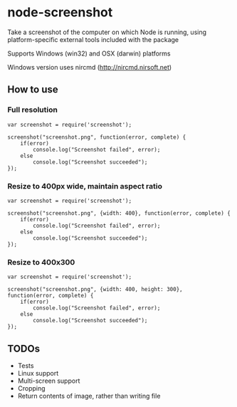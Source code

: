 # node-screenshot #
Take a screenshot of the computer on which Node is running, using platform-specific external tools included with the package

Supports Windows (win32) and OSX (darwin) platforms

Windows version uses nircmd (http://nircmd.nirsoft.net)

## How to use ##

### Full resolution ###
	var screenshot = require('screenshot');
	
    screenshot("screenshot.png", function(error, complete) {
        if(error)
            console.log("Screenshot failed", error);
        else
            console.log("Screenshot succeeded");
    });
    
### Resize to 400px wide, maintain aspect ratio ###

    var screenshot = require('screenshot');

    screenshot("screenshot.png", {width: 400}, function(error, complete) {
        if(error)
            console.log("Screenshot failed", error);
        else
            console.log("Screenshot succeeded");
    });
    
### Resize to 400x300 ###

    var screenshot = require('screenshot');

    screenshot("screenshot.png", {width: 400, height: 300}, function(error, complete) {
        if(error)
            console.log("Screenshot failed", error);
        else
            console.log("Screenshot succeeded");
    });
    
## TODOs ##

- Tests
- Linux support
- Multi-screen support
- Cropping
- Return contents of image, rather than writing file